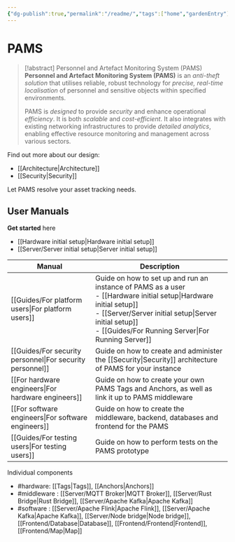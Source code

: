 ```yaml
---
{"dg-publish":true,"permalink":"/readme/","tags":["home","gardenEntry"],"noteIcon":""}
---
```


# PAMS

> [!abstract] Personnel and Artefact Monitoring System (PAMS)
> **Personnel and Artefact Monitoring System (PAMS)** is an *anti-theft solution* that utilises reliable, robust technology for *precise, real-time localisation* of personnel and sensitive objects within specified environments.
> 
> PAMS is *designed* to provide *security* and enhance operational *efficiency*. It is both *scalable* and *cost-efficient*. It also integrates with existing networking infrastructures to provide *detailed analytics*, enabling effective resource monitoring and management across various sectors.

Find out more about our design:

- [[Architecture\|Architecture]]
- [[Security\|Security]]

Let PAMS resolve your asset tracking needs.

## User Manuals

**Get started** here

- [[Hardware initial setup\|Hardware initial setup]]
- [[Server/Server initial setup\|Server initial setup]]

| Manual                     | Description                                                                                                                                            |
| -------------------------- | ------------------------------------------------------------------------------------------------------------------------------------------------------ |
| [[Guides/For platform users\|For platform users]]     | Guide on how to set up and run an instance of PAMS as a user<br>- [[Hardware initial setup\|Hardware initial setup]]<br>- [[Server/Server initial setup\|Server initial setup]]<br>- [[Guides/For Running Server\|For Running Server]] |
| [[Guides/For security personnel\|For security personnel]] | Guide on how to create and administer the [[Security\|Security]] architecture of PAMS for your instance                                                          |
| [[For hardware engineers\|For hardware engineers]] | Guide on how to create your own PAMS Tags and Anchors, as well as link it up to PAMS middleware                                                        |
| [[For software engineers\|For software engineers]] | Guide on how to create the middleware, backend, databases and frontend for the PAMS                                                                    |
| [[Guides/For testing users\|For testing users]]      | Guide on how to perform tests on the PAMS prototype                                                                                                    |

Individual components

- #hardware: [[Tags\|Tags]], [[Anchors\|Anchors]]
- #middleware : [[Server/MQTT Broker\|MQTT Broker]], [[Server/Rust Bridge\|Rust Bridge]], [[Server/Apache Kafka\|Apache Kafka]]
- #software : [[Server/Apache Flink\|Apache Flink]], [[Server/Apache Kafka\|Apache Kafka]], [[Server/Node bridge\|Node bridge]], [[Frontend/Database\|Database]], [[Frontend/Frontend\|Frontend]], [[Frontend/Map\|Map]]

